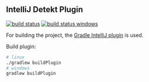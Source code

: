 ## IntelliJ Detekt Plugin

[![build status](https://travis-ci.org/arturbosch/detekt-intellij-plugin.svg?branch=master)](https://travis-ci.org/arturbosch/detekt-intellij-plugin)
[![build status windows](https://ci.appveyor.com/api/projects/status/5pfg19cd9qxhsj02/branch/master?svg=true)](https://ci.appveyor.com/project/arturbosch/detekt-intellij-plugin)

For building the project, the [Gradle IntelliJ plugin](https://github.com/JetBrains/gradle-intellij-plugin)
is used.

Build plugin:

```bash
# linux
./gradlew buildPlugin
# windows
gradlew buildPlugin
```


